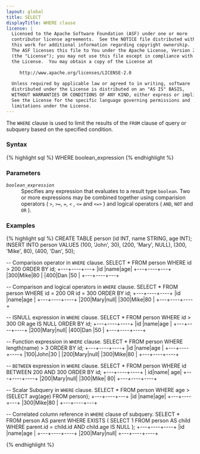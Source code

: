 ```yaml
---
layout: global
title: SELECT
displayTitle: WHERE clause
license: |
  Licensed to the Apache Software Foundation (ASF) under one or more
  contributor license agreements.  See the NOTICE file distributed with
  this work for additional information regarding copyright ownership.
  The ASF licenses this file to You under the Apache License, Version 2.0
  (the "License"); you may not use this file except in compliance with
  the License.  You may obtain a copy of the License at
 
     http://www.apache.org/licenses/LICENSE-2.0
 
  Unless required by applicable law or agreed to in writing, software
  distributed under the License is distributed on an "AS IS" BASIS,
  WITHOUT WARRANTIES OR CONDITIONS OF ANY KIND, either express or implied.
  See the License for the specific language governing permissions and
  limitations under the License.
---
```

The <code>WHERE</code> clause is used to limit the results of the <code>FROM</code>
clause of query or subquery based on the specified condition.

### Syntax
{% highlight sql %}
WHERE boolean_expression
{% endhighlight %}

### Parameters
<dl>
  <dt><code><em>boolean_expression</em></code></dt>
  <dd>
    Specifies any expression that evaluates to a result type <code>boolean</code>. Two or
    more expressions may be combined together using comparision operators 
    ( <code>></code>, <code>>=</code>, <code>=</code>, <code><</code> , <code><=</code> and
    <code><=></code> ) and logical operators ( <code>AND</code>, <code>NOT</code> 
    and <code>OR</code> ).
  </dd>
</dl>

### Examples
{% highlight sql %}
CREATE TABLE person (id INT, name STRING, age INT);
INSERT INTO person VALUES (100, 'John', 30),
                          (200, 'Mary', NULL),
                          (300, 'Mike', 80),
                          (400, 'Dan',  50);

-- Comparison operator in `WHERE` clause.
SELECT * FROM person WHERE id > 200 ORDER BY id;
  +---+----+---+
  |id |name|age|
  +---+----+---+
  |300|Mike|80 |
  |400|Dan |50 |
  +---+----+---+

-- Comparison and logical operators in `WHERE` clause.
SELECT * FROM person WHERE id = 200 OR id = 300 ORDER BY id;
  +---+----+----+
  |id |name|age |
  +---+----+----+
  |200|Mary|null|
  |300|Mike|80  |
  +---+----+----+

-- ISNULL expression in `WHERE` clause.
SELECT * FROM person WHERE id > 300 OR age IS NULL ORDER BY id;
  +---+----+----+
  |id |name|age |
  +---+----+----+
  |200|Mary|null|
  |400|Dan |50  |
  +---+----+----+

-- Function expression in `WHERE` clause.
SELECT * FROM person WHERE length(name) > 3 ORDER BY id;
  +---+----+----+
  |id |name|age |
  +---+----+----+
  |100|John|30  |
  |200|Mary|null|
  |300|Mike|80  |
  +---+----+----+

-- `BETWEEN` expression in `WHERE` clause.
SELECT * FROM person WHERE id BETWEEN 200 AND 300 ORDER BY id;
  +---+----+----+
  | id|name| age|
  +---+----+----+
  |200|Mary|null|
  |300|Mike|  80|
  +---+----+----+

-- Scalar Subquery in `WHERE` clause.
SELECT * FROM person WHERE age > (SELECT avg(age) FROM person);
  +---+----+---+
  |id |name|age|
  +---+----+---+
  |300|Mike|80 |
  +---+----+---+

-- Correlated column reference in `WHERE` clause of subquery.
SELECT * FROM person AS parent 
WHERE EXISTS (
              SELECT 1 FROM person AS child
              WHERE parent.id = child.id AND child.age IS NULL
             );
  +---+----+----+
  |id |name|age |
  +---+----+----+
  |200|Mary|null|
  +---+----+----+

{% endhighlight %}
